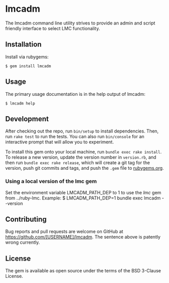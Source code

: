 # lmcadm

The lmcadm command line utility strives to provide an admin and script friendly interface to select LMC functionality.

## Installation

Install via rubygems:

    $ gem install lmcadm

## Usage

The primary usage documentation is in the help output of lmcadm:

    $ lmcadm help

## Development

After checking out the repo, run `bin/setup` to install dependencies. Then, run `rake test` to run the tests. You can also run `bin/console` for an interactive prompt that will allow you to experiment.

To install this gem onto your local machine, run `bundle exec rake install`. To release a new version, update the version number in `version.rb`, and then run `bundle exec rake release`, which will create a git tag for the version, push git commits and tags, and push the `.gem` file to [rubygems.org](https://rubygems.org).

### Using a local version of the lmc gem

Set the environment variable LMCADM\_PATH\_DEP to 1 to use the _lmc_ gem from ../ruby-lmc.
Example:
    $ LMCADM_PATH_DEP=1 bundle exec lmcadm --version

## Contributing

Bug reports and pull requests are welcome on GitHub at https://github.com/[USERNAME]/lmcadm.
The sentence above is patently wrong currently.

## License

The gem is available as open source under the terms of the BSD 3-Clause License.
